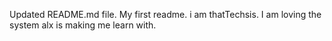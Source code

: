 Updated README.md file. My first readme. i am thatTechsis.
I am loving the system alx is making me learn with.
